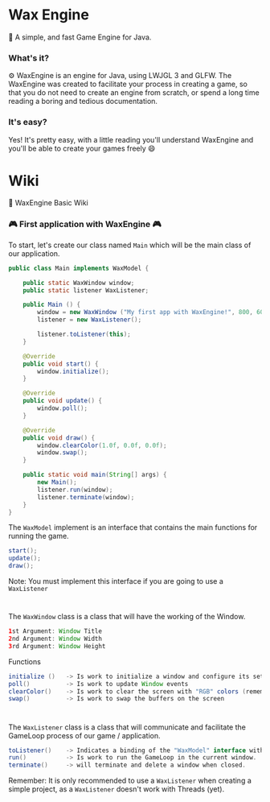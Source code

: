 # Wax Engine
💫 A simple, and fast Game Engine for Java.

### What's it?
⚙️ WaxEngine is an engine for Java, using LWJGL 3 and GLFW.
The WaxEngine was created to facilitate your process in creating a game, so that you do not need to create an engine from scratch, or spend a long time reading a boring and tedious documentation.

### It's easy?
Yes! It's pretty easy, with a little reading you'll understand WaxEngine and you'll be able to create your games freely 😄
# Wiki
📒 WaxEngine Basic Wiki
<br/>
### 🎮 First application with WaxEngine 🎮
To start, let's create our class named `Main` which will be the main class of our application.
<br/>
```java
public class Main implements WaxModel {

    public static WaxWindow window;
    public static listener WaxListener;

    public Main () {
        window = new WaxWindow ("My first app with WaxEngine!", 800, 600);
        listener = new WaxListener();

        listener.toListener(this);
    }

    @Override
    public void start() {
        window.initialize();
    }

    @Override
    public void update() {
        window.poll();
    }

    @Override
    public void draw() {
        window.clearColor(1.0f, 0.0f, 0.0f);
        window.swap();
    }

    public static void main(String[] args) {
        new Main();
        listener.run(window);
        listener.terminate(window);
    }
}
```
The `WaxModel` implement is an interface that contains the main functions for running the game.
```java
start();
update();
draw();
```
Note: You must implement this interface if you are going to use a `WaxListener`
#
The `WaxWindow` class is a class that will have the working of the Window.
```java
1st Argument: Window Title
2nd Argument: Window Width
3rd Argument: Window Height
```
Functions
```java
initialize ()   -> Is work to initialize a window and configure its settings
poll()          -> Is work to update Window events
clearColor()    -> Is work to clear the screen with "RGB" colors (remembering that WaxEngine works with normalized coordinates, and so it goes from 0.0 to 1.0)
swap()          -> Is work to swap the buffers on the screen
```
#
The `WaxListener` class is a class that will communicate and facilitate the GameLoop process of our game / application.
```java
toListener()    -> Indicates a binding of the "WaxModel" interface with its methods to the Listener.
run()           -> Is work to run the GameLoop in the current window.
terminate()     -> will terminate and delete a window when closed.
```
Remember: It is only recommended to use a `WaxListener` when creating a simple project, as a `WaxListener` doesn't work with Threads (yet).

